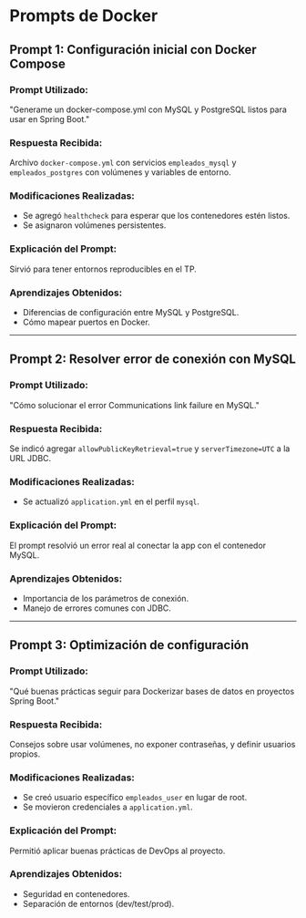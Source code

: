 # Prompts de Docker

## Prompt 1: Configuración inicial con Docker Compose

### Prompt Utilizado:
"Generame un docker-compose.yml con MySQL y PostgreSQL listos para usar en Spring Boot."

### Respuesta Recibida:
Archivo `docker-compose.yml` con servicios `empleados_mysql` y `empleados_postgres` con volúmenes y variables de entorno.

### Modificaciones Realizadas:
- Se agregó `healthcheck` para esperar que los contenedores estén listos.
- Se asignaron volúmenes persistentes.

### Explicación del Prompt:
Sirvió para tener entornos reproducibles en el TP.

### Aprendizajes Obtenidos:
- Diferencias de configuración entre MySQL y PostgreSQL.
- Cómo mapear puertos en Docker.

---

## Prompt 2: Resolver error de conexión con MySQL

### Prompt Utilizado:
"Cómo solucionar el error Communications link failure en MySQL."

### Respuesta Recibida:
Se indicó agregar `allowPublicKeyRetrieval=true` y `serverTimezone=UTC` a la URL JDBC.

### Modificaciones Realizadas:
- Se actualizó `application.yml` en el perfil `mysql`.

### Explicación del Prompt:
El prompt resolvió un error real al conectar la app con el contenedor MySQL.

### Aprendizajes Obtenidos:
- Importancia de los parámetros de conexión.
- Manejo de errores comunes con JDBC.

---

## Prompt 3: Optimización de configuración

### Prompt Utilizado:
"Qué buenas prácticas seguir para Dockerizar bases de datos en proyectos Spring Boot."

### Respuesta Recibida:
Consejos sobre usar volúmenes, no exponer contraseñas, y definir usuarios propios.

### Modificaciones Realizadas:
- Se creó usuario específico `empleados_user` en lugar de root.
- Se movieron credenciales a `application.yml`.

### Explicación del Prompt:
Permitió aplicar buenas prácticas de DevOps al proyecto.

### Aprendizajes Obtenidos:
- Seguridad en contenedores.
- Separación de entornos (dev/test/prod).
